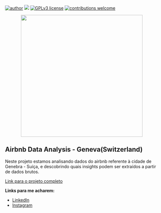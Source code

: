 [![author](https://img.shields.io/badge/author-jhonatassilva-red.svg)](https://br.linkedin.com/in/jhonatas-assump%C3%A7%C3%A3o-da-silva-62a7931b3/) [![](https://img.shields.io/badge/python-3.7+-blue.svg)](https://www.python.org/downloads/release/python-365/) [![GPLv3 license](https://img.shields.io/badge/License-GPLv3-blue.svg)](http://perso.crans.org/besson/LICENSE.html) [![contributions welcome](https://img.shields.io/badge/contributions-welcome-brightgreen.svg?style=flat)](https://github.com/jhowsilvaa/Airbnb_Data_analysis/issues)

<p align="center">
  <img src="https://images.unsplash.com/photo-1521185496955-15097b20c5fe?ixlib=rb-4.0.3&ixid=MnwxMjA3fDB8MHxwaG90by1wYWdlfHx8fGVufDB8fHx8&auto=format&fit=crop&w=1050&q=80"height=400px>
</p>

## Airbnb Data Analysis - Geneva(Switzerland)

Neste projeto estamos analisando dados do airbnb referente à cidade de Genebra - Suíça, e descobrindo quais insights podem ser extraídos a partir de dados brutos.

[Link para o projeto completo](https://colab.research.google.com/drive/1Okf8xl73j8_xYMvupAkvH6uhtyxGNYCs?usp=sharing)

**Links para me acharem:**
* [LinkedIn](https://br.linkedin.com/in/jhonatas-assump%C3%A7%C3%A3o-da-silva-62a7931b3)
* [Instagram](https://www.instagram.com/jhow.ipynb/)
